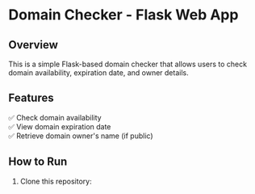 # Domain Checker - Flask Web App

## Overview
This is a simple Flask-based domain checker that allows users to check domain availability, expiration date, and owner details.

## Features
✅ Check domain availability  
✅ View domain expiration date  
✅ Retrieve domain owner's name (if public)  

## How to Run
1. Clone this repository:
